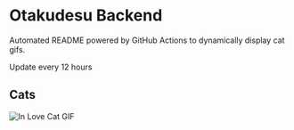 # Otakudesu Backend

Automated README powered by GitHub Actions to dynamically display cat gifs.

 Update every 12 hours

## Cats

![In Love Cat GIF](https://media0.giphy.com/media/MDJ9IbxxvDUQM/200.gif?cid=9acd02da6rlyza8zhuacd06an1mrpbx6fce8uj65kzf09qna&ep=v1_gifs_search&rid=200.gif&ct=g)
